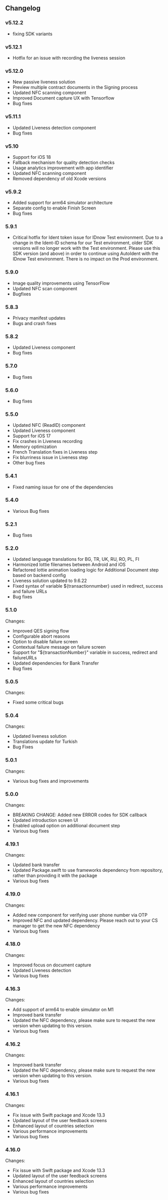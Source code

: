 ## Changelog


### v5.12.2
- fixing SDK variants

### v5.12.1
- Hotfix for an issue with recording the liveness session

### v5.12.0
- New passive liveness solution
- Preview multiple contract documents in the Signing process
- Updated NFC scanning component
- Improved Document capture UX with Tensorflow
- Bug fixes

### v5.11.1
- Updated Liveness detection component
- Bug fixes

### v5.10
- Support for iOS 18
- Fallback mechanism for quality detection checks
- Usage analytics improvement with app identifier
- Updated NFC scanning component
- Removed dependency of old Xcode versions

### v5.9.2
- Added support for arm64 simulator architecture
- Separate config to enable Finish Screen
- Bug fixes

### 5.9.1
- Critical hotfix for Ident token issue for IDnow Test environment. Due to a change in the Ident-ID schema for our Test environment, older SDK versions will no longer work with the Test environment. Please use this SDK version (and above) in order to continue using AutoIdent with the IDnow Test environment. There is no impact on the Prod environment.

### 5.9.0
- Image quality improvements using TensorFlow
- Updated NFC scan component
- Bugfixes

### 5.8.3
- Privacy manifest updates
- Bugs and crash fixes

### 5.8.2
- Updated Liveness component
- Bug fixes

 ### 5.7.0
- Bug fixes

 ### 5.6.0
- Bug fixes

 ### 5.5.0
- Updated NFC (ReadID) component
- Updated Liveness component
- Support for iOS 17
- Fix crashes in Liveness recording
- Memory optimization
- French Translation fixes in Liveness step
- Fix blurriness issue in Liveness step
- Other bug fixes

 ### 5.4.1
- Fixed naming issue for one of the dependencies


 ### 5.4.0
- Various Bug fixes

### 5.2.1
- Bug fixes

### 5.2.0
- Updated language translations for BG, TR, UK, RU, RO, PL, FI
- Harmonized lottie filenames between Android and iOS
- Refactored lottie animation loading logic for Additional Document step based on backend config
- Liveness solution updated to 9.6.22
- Fixed syntax of variable ${transactionnumber} used in redirect, success and failure URLs
- Bug fixes

### 5.1.0
Changes:
- Improved QES signing flow
- Configurable abort reasons
- Option to disable failure screen
- Contextual failure message on failure screen
- Support for "${transactionNumber}" variable in success, redirect and failureURLs
- Updated dependencies for Bank Transfer
- Bug fixes

### 5.0.5
Changes:
- Fixed some critical bugs

### 5.0.4
Changes:
- Updated liveness solution
- Translations update for Turkish
- Bug Fixes


### 5.0.1
Changes:
- Various bug fixes and improvements

### 5.0.0
Changes:
- BREAKING CHANGE: Added new ERROR codes for SDK callback
- Updated introduction screen UI
- Enabled upload option on additional document step
- Various bug fixes

### 4.19.1
Changes:
- Updated bank transfer
- Updated Package.swift to use frameworks dependency from repository, rather than providing it with the package
- Various bug fixes

### 4.19.0
Changes:
-  Added new component for verifying user phone number via OTP
-  Improved NFC and updated dependency. Please reach out to your CS manager to get the new NFC dependency
-  Various bug fixes

### 4.18.0
Changes:
-  Improved focus on document capture
-  Updated Liveness detection
-  Various bug fixes

### 4.16.3
Changes:
-  Add support of arm64 to enable simulator on M1
-  Improved bank transfer
-  Updated the NFC dependency, please make sure to request the new version when updating to this version.
-  Various bug fixes

### 4.16.2
Changes:
-  Improved bank transfer
-  Updated the NFC dependency, please make sure to request the new version when updating to this version.
-  Various bug fixes

### 4.16.1
Changes:
-  Fix issue with Swift package and Xcode 13.3
-  Updated layout of the user feedback screens
-  Enhanced layout of countries selection
-  Various performance improvements
-  Various bug fixes

### 4.16.0
Changes:
-  Fix issue with Swift package and Xcode 13.3
-  Updated layout of the user feedback screens
-  Enhanced layout of countries selection
-  Various performance improvements
-  Various bug fixes

